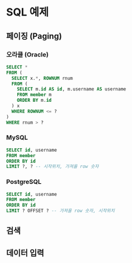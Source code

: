 # SQL 예제

## 페이징 (Paging)

### 오라클 (Oracle)

```sql
SELECT *
FROM (
  SELECT x.*, ROWNUM rnum
  FROM (
    SELECT m.id AS id, m.username AS username
    FROM member m
    ORDER BY m.id
  ) x
  WHERE ROWNUM <= ?
)
WHERE rnum > ?
```

### MySQL

```sql
SELECT id, username
FROM member
ORDER BY id
LIMIT ?, ? -- 시작위치, 가져올 row 숫자
```

### PostgreSQL

```sql
SELECT id, username
FROM member
ORDER BY id
LIMIT ? OFFSET ? -- 가져올 row 숫자, 시작위치
```

## 검색

## 데이터 입력
